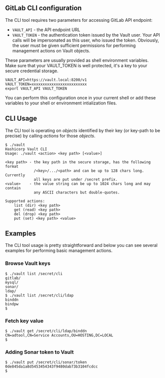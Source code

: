 ## GitLab CLI configuration

The CLI tool requires two parameters for accessing GitLab API endpoint:

* `VAULT_API` - the API endpoint URL
* `VAULT_TOKEN` - the authentication token issued by the Vault user. Your API calls will be impersonated as this user, who issued the token. Obviously, the user must be given sufficient permissions for performing management actions on Vault objects.

These parameters are usually provided as shell environment variables. Make sure that your VAULT_TOKEN is well protected, it's a key to your secure credential storage.

```shell
VAULT_API=https://vault.local:8200/v1
VAULT_TOKEN=xxxxxxxxxxxxxxxxxxxxxxxxx
export VAULT_API VAULT_TOKEN
```

You can perform this configuration once in your current shell or add these variables to your shell or environment intialization files.

## CLI Usage

The CLI tool is operating on _objects_ identified by their key (or key-path to be precise) by calling _actions_ for those _objects_.

```shell
$ ./vault
Hashicorp Vault CLI
Usage: ./vault <action> <key path> [<value>]

<key path> - the key path in the secure storage, has the following format
             /<key>/.../<path> and can be up to 128 chars long. Currently
             all keys are put under /secret prefix.
<value>    - the value string can be up to 1024 chars long and may contain
             any ASCII characters but double-quotes.

Supported actions:
    list (dir) <key path>
    get (read) <key path>
    del (drop) <key path>
    put (set) <key path> <value>

```

## Examples

The CLI tool usage is pretty straightforward and below you can see several examples for performing basic management actions.

### Browse Vault keys

```shell
$ ./vault list /secret/cli
gitlab/
mysql/
sonar/
ldap/
$ ./vault list /secret/cli/ldap
binddn
bindpw
$
```
### Fetch key value

```shell
$ ./vault get /secret/cli/ldap/binddn
CN=adtool,CN=Service Accounts,OU=HOSTING,DC=LOCAL
$
```

### Adding Sonar token to Vault

```shell
$ ./vault put /secret/cli/sonar/token 0de845da1a8d5453454343f9480dab73b3104fcdcc
$
```
